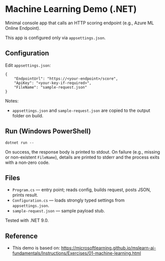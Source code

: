 # Machine Learning Demo (.NET)

Minimal console app that calls an HTTP scoring endpoint (e.g., Azure ML Online Endpoint).

This app is configured only via `appsettings.json`.

## Configuration

Edit `appsettings.json`:

```
{
	"EndpointUrl": "https://<your-endpoint>/score",
	"ApiKey": "<your-key-if-required>",
	"FileName": "sample-request.json"
}
```

Notes:
- `appsettings.json` and `sample-request.json` are copied to the output folder on build.

## Run (Windows PowerShell)

```
dotnet run --
```

On success, the response body is printed to stdout. On failure (e.g., missing or non-existent `FileName`), details are printed to stderr and the process exits with a non‑zero code.

## Files

- `Program.cs` — entry point; reads config, builds request, posts JSON, prints result.
- `Configuration.cs` — loads strongly typed settings from `appsettings.json`.
- `sample-request.json` — sample payload stub.

Tested with .NET 9.0.

## Reference

- This demo is based on: <https://microsoftlearning.github.io/mslearn-ai-fundamentals/Instructions/Exercises/01-machine-learning.html>